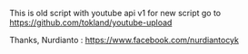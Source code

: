 This is old script with youtube api v1 for new script go to https://github.com/tokland/youtube-upload

Thanks,
Nurdianto : https://www.facebook.com/nurdiantocyk
